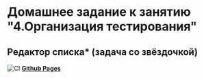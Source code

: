 # Домашнее задание к занятию "4.Организация тестирования"
## Редактор списка* (задача со звёздочкой)

![CI](https://github.com/irinarinch/list-editor/actions/workflows/web.yml/badge.svg) **[Github Pages](https://irinarinch.github.io/list-editor/)** 
